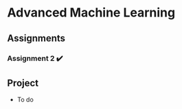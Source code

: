 # Advanced Machine Learning

## Assignments

### Assignment 2 :heavy_check_mark:

## Project

- To do
